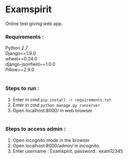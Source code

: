 # Examspirit
Online test giving web app.

### Requirements : <br>
Python 2.7 <br>
Django==1.9.0<br>
wheel==0.24.0<br>
django-jsonfield==1.0.0<br>
Pillow==2.9.0<br><br>

### Steps to run :<br>

1. Enter in cmd `pip install -r requirements.txt`<br>
2. Enter in cmd `python manage.py runserver`<br>
3. Open localhost:8000/ in web browser<br><br>

### Steps to access admin :<br>

1. Open incognito mode in the browser
1. Open localhost:8000/admin/ in incognito.
2. Enter username : Examspirit, password : exam12345


